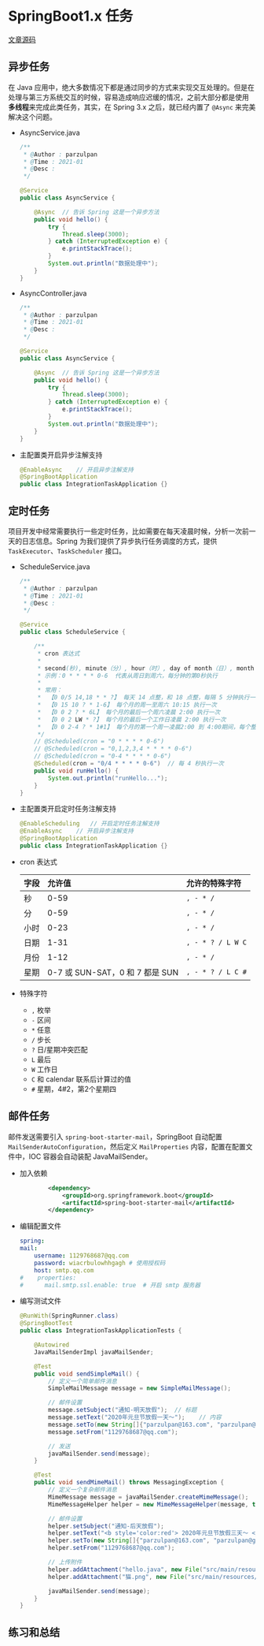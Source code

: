 # SpringBoot1.x 任务

[文章源码](https://github.com/parzulpan/demo/tree/main/SpringBoot/1.x/src/integration-task)

## 异步任务

在 Java 应用中，绝大多数情况下都是通过同步的方式来实现交互处理的。但是在处理与第三方系统交互的时候，容易造成响应迟缓的情况，之前大部分都是使用
**多线程**来完成此类任务，其实，在 Spring 3.x 之后，就已经内置了 `@Async` 来完美解决这个问题。

* AsyncService.java

    ```java
    /**
     * @Author : parzulpan
     * @Time : 2021-01
     * @Desc :
     */

    @Service
    public class AsyncService {

        @Async  // 告诉 Spring 这是一个异步方法
        public void hello() {
            try {
                Thread.sleep(3000);
            } catch (InterruptedException e) {
                e.printStackTrace();
            }
            System.out.println("数据处理中");
        }
    }
    ```

* AsyncController.java

    ```java
    /**
     * @Author : parzulpan
     * @Time : 2021-01
     * @Desc :
     */

    @Service
    public class AsyncService {

        @Async  // 告诉 Spring 这是一个异步方法
        public void hello() {
            try {
                Thread.sleep(3000);
            } catch (InterruptedException e) {
                e.printStackTrace();
            }
            System.out.println("数据处理中");
        }
    }
    ```

* 主配置类开启异步注解支持

    ```java
    @EnableAsync    // 开启异步注解支持
    @SpringBootApplication
    public class IntegrationTaskApplication {}
    ```

## 定时任务

项目开发中经常需要执行一些定时任务，比如需要在每天凌晨时候，分析一次前一天的日志信息。Spring 为我们提供了异步执行任务调度的方式，提供
`TaskExecutor`、`TaskScheduler` 接口。

* ScheduleService.java

    ```java
    /**
     * @Author : parzulpan
     * @Time : 2021-01
     * @Desc :
     */

    @Service
    public class ScheduleService {

        /**
         * cron 表达式
         *
         * second(秒), minute（分）, hour（时）, day of month（日）, month（月）, day of week（周几）.
         * 示例：0 * * * * 0-6  代表从周日到周六，每分钟的第0秒执行
         *
         * 常用：
         *  【0 0/5 14,18 * * ?】 每天 14 点整，和 18 点整，每隔 5 分钟执行一次
         *  【0 15 10 ? * 1-6】 每个月的周一至周六 10:15 执行一次
         *  【0 0 2 ? * 6L】 每个月的最后一个周六凌晨 2:00 执行一次
         *  【0 0 2 LW * ?】 每个月的最后一个工作日凌晨 2:00 执行一次
         *  【0 0 2-4 ? * 1#1】 每个月的第一个周一凌晨2:00 到 4:00期间，每个整点都执行一次；
         */
        // @Scheduled(cron = "0 * * * * 0-6")
        // @Scheduled(cron = "0,1,2,3,4 * * * * 0-6")
        // @Scheduled(cron = "0-4 * * * * 0-6")
        @Scheduled(cron = "0/4 * * * * 0-6")  // 每 4 秒执行一次
        public void runHello() {
            System.out.println("runHello...");
        }
    }
    ```

* 主配置类开启定时任务注解支持

    ```java
    @EnableScheduling   // 开启定时任务注解支持
    @EnableAsync    // 开启异步注解支持
    @SpringBootApplication
    public class IntegrationTaskApplication {}
    ```

* cron 表达式

    | 字段 | 允许值 | 允许的特殊字符 |
    | :--- | :--- | :--- |
    | 秒 | 0-59 | `, - * /` |
    | 分 | 0-59 | `, - * /` |
    | 小时 | 0-23 | `, - * /` |
    | 日期 | 1-31 | `, - * ? / L W C` |
    | 月份 | 1-12 | `, - * /` |
    | 星期 | 0-7 或 SUN-SAT，0 和 7 都是 SUN | `, - * ? / L C #` |

* 特殊字符
  * `,` 枚举
  * `-` 区间
  * `*` 任意
  * `/` 步长
  * `?` 日/星期冲突匹配
  * `L` 最后
  * `W` 工作日
  * `C` 和 calendar 联系后计算过的值
  * `#` 星期，4#2，第2个星期四

## 邮件任务

邮件发送需要引入 `spring-boot-starter-mail`，SpringBoot 自动配置 `MailSenderAutoConfiguration`，然后定义 `MailProperties` 内容，配置在配置文件中，IOC 容器会自动装配 JavaMailSender。

* 加入依赖

    ```xml
            <dependency>
                <groupId>org.springframework.boot</groupId>
                <artifactId>spring-boot-starter-mail</artifactId>
            </dependency>
    ```

* 编辑配置文件

    ```yml
    spring:
    mail:
        username: 1129768687@qq.com
        password: wiacrbulowhhgagh # 使用授权码
        host: smtp.qq.com
    #    properties:
    #      mail.smtp.ssl.enable: true  # 开启 smtp 服务器
    ```

* 编写测试文件

    ```java
    @RunWith(SpringRunner.class)
    @SpringBootTest
    public class IntegrationTaskApplicationTests {

        @Autowired
        JavaMailSenderImpl javaMailSender;

        @Test
        public void sendSimpleMail() {
            // 定义一个简单邮件消息
            SimpleMailMessage message = new SimpleMailMessage();

            // 邮件设置
            message.setSubject("通知-明天放假");  // 标题
            message.setText("2020年元旦节放假一天～");    // 内容
            message.setTo(new String[]{"parzulpan@163.com", "parzulpan@gmail.com"});
            message.setFrom("1129768687@qq.com");

            // 发送
            javaMailSender.send(message);
        }

        @Test
        public void sendMimeMail() throws MessagingException {
            // 定义一个复杂邮件消息
            MimeMessage message = javaMailSender.createMimeMessage();
            MimeMessageHelper helper = new MimeMessageHelper(message, true);

            // 邮件设置
            helper.setSubject("通知-后天放假");
            helper.setText("<b style='color:red'> 2020年元旦节放假三天～ </b>", true);
            helper.setTo(new String[]{"parzulpan@163.com", "parzulpan@gmail.com"});
            helper.setFrom("1129768687@qq.com");

            // 上传附件
            helper.addAttachment("hello.java", new File("src/main/resources/static/hello.java"));
            helper.addAttachment("猫.png", new File("src/main/resources/static/猫.png"));

            javaMailSender.send(message);
        }
    }
    ```

## 练习和总结
